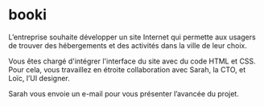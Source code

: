 # booki
L’entreprise souhaite développer un site Internet qui permette aux usagers de trouver des hébergements et des activités dans la ville de leur choix.

 

Vous êtes chargé d'intégrer l'interface du site avec du code HTML et CSS. Pour cela, vous travaillez en étroite collaboration avec Sarah, la CTO, et Loïc, l’UI designer. 

 

Sarah vous envoie un e-mail pour vous présenter l’avancée du projet.
